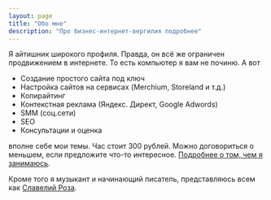 ```yaml
---
layout: page
title: "Обо мне"
description: "Про бизнес-интернет-вергилия подробнее"
---
```


Я айтишник широкого профиля. Правда, он всё же ограничен продвижением в интернете. То есть компьютер я вам не починю. А вот

- Создание простого сайта под ключ
- Настройка сайтов на сервисах (Merchium, Storeland и т.д.)
- Копирайтинг
- Контекстная реклама (Яндекс. Директ, Google Adwords)
- SMM (соц.сети)
- SEO
- Консультации и оценка

вполне себе мои темы. Час стоит 300 рублей. Можно договориться о меньшем, если предложите что-то интересное. [Подробнее о том, чем я занимаюсь](/first/).

Кроме того я музыкант и начинающий писатель, представляюсь всем как [Славелий Роза](http://utkorose.ru).